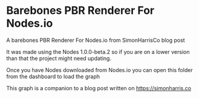 # Barebones PBR Renderer For Nodes.io
 A barebones PBR Renderer For Nodes.io from SimonHarrisCo blog post

It was made using the Nodes 1.0.0-beta.2 so if you are on a lower version than that the project might need updating. 

Once you have Nodes downloaded from Nodes.io you can open this folder from the dashboard to load the graph

This graph is a companion to a blog post written on https://simonharris.co